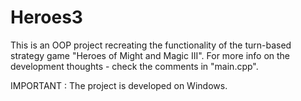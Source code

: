 # Heroes3
This is an OOP project recreating the functionality of the turn-based strategy game "Heroes of Might and Magic III".
For more info on the development thoughts - check the comments in "main.cpp".

IMPORTANT : The project is developed on Windows.